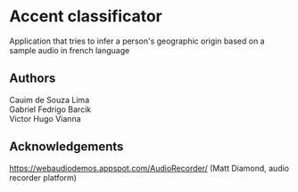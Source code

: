 # Accent classificator 

Application that tries to infer a person's geographic origin based on a sample audio in french language

## Authors

Cauim de Souza Lima  
Gabriel Fedrigo Barcik  
Victor Hugo Vianna

## Acknowledgements

https://webaudiodemos.appspot.com/AudioRecorder/ (Matt Diamond, audio recorder platform)